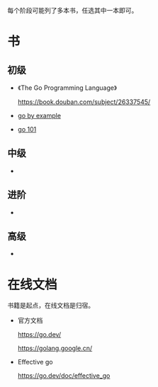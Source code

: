 每个阶段可能列了多本书，任选其中一本即可。

# 书

## 初级

- 《The Go Programming Language》

  https://book.douban.com/subject/26337545/

- [go by example](https://gobyexample.com/)

- [go 101](https://go101.org/article/101.html)

## 中级

- 

  


## 进阶

- 


## 高级

- 


# 在线文档

书籍是起点，在线文档是归宿。

- 官方文档

  https://go.dev/

  https://golang.google.cn/

- Effective go

  https://go.dev/doc/effective_go

